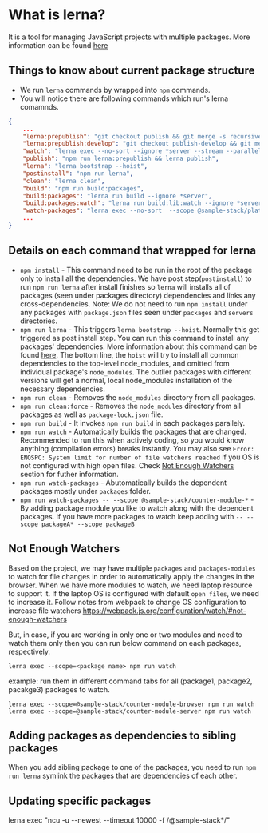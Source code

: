 
What is lerna?
===
 It is a tool for managing JavaScript projects with multiple packages. More information can be found [here](https://github.com/lerna/lerna)


Things to know about current package structure
--
- We run `lerna` commands by wrapped into `npm` commands. 
- You will notice there are following commands which run's lerna comamnds.

```json
{
    ...
    "lerna:prepublish": "git checkout publish && git merge -s recursive -X theirs master",
    "lerna:prepublish:develop": "git checkout publish-develop && git merge -s recursive -X theirs develop",
    "watch": "lerna exec --no-sort --ignore *server --stream --parallel -- webpack --watch",
    "publish": "npm run lerna:prepublish && lerna publish",
    "lerna": "lerna bootstrap --hoist",
    "postinstall": "npm run lerna",
    "clean": "lerna clean",
    "build": "npm run build:packages",
    "build:packages": "lerna run build --ignore *server",
    "build:packages:watch": "lerna run build:lib:watch --ignore *server --stream",
    "watch-packages": "lerna exec --no-sort  --scope @sample-stack/platform* --scope @sample-stack/react-shared-components --scope @sample-stack/core --stream --parallel 'webpack --watch'",
    ...
}
```

Details on each command that wrapped for lerna
--
- `npm install` - This command need to be run in the root of the package only to install all the dependencies. We have post step(`postinstall`) to run `npm run lerna` after install finishes so `lerna` will installs all of packages (seen under packages directory) dependencies and links any cross-dependencies.
Note: We do not need to run `npm install` under any packages with `package.json` files seen under `packages` and `servers` directories. 
- `npm run lerna` - This triggers `lerna bootstrap --hoist`. Normally this get triggered as post install step. You can run this command to install any packages' dependencies. More information about this command can be found [here](https://github.com/lerna/lerna/blob/master/doc/hoist.md). The bottom line, the `hoist` will try to install all common dependencies to the top-level node_modules, and omitted from individual package's `node_modules`.
The outlier packages with different versions will get a normal, local node_modules installation of the necessary dependencies.
- `npm run clean` - Removes the `node_modules` directory from all packages.
- `npm run clean:force` - Removes the `node_modules` directory from all packages as well as `package-lock.json` file.
- `npm run build` - It invokes `npm run build` in each packages parallely. 
- `npm run watch` - Automatically builds the packages that are changed. Recommended to run this when actively coding, so you would know anything (compilation errors) breaks instantly. You may also see `Error: ENOSPC: System limit for number of file watchers reached` if you OS is not configured with high open files. Check [Not Enough Watchers](#not-enough-watchers) section for futher information.
- `npm run watch-packages` - Abutomatically builds the dependent packages mostly under `packages` folder. 
- `npm run watch-packages -- --scope @sample-stack/counter-module-*` - By adding package module you like to watch along with the dependent packages. If you have more packages to watch keep adding with `-- --scope packageA* --scope packageB`



Not Enough Watchers
----
Based on the project, we may have multiple `packages` and `packages-modules` to watch for file changes in order to automatically apply the changes in the browser. 
When we have more modules to watch, we need laptop resource to support it. If the laptop OS is configured with default `open files`, we need to increase it. 
Follow notes from webpack to change OS configuration to increase file watchers https://webpack.js.org/configuration/watch/#not-enough-watchers

But, in case, if you are working in only one or two modules and need to watch them only then you can run below command on each packages, 
respectively. 

`lerna exec --scope=<package name> npm run watch`

example: run them in different command tabs for all (package1, package2, pacakge3) packages to watch.

```
lerna exec --scope=@sample-stack/counter-module-browser npm run watch
lerna exec --scope=@sample-stack/counter-module-server npm run watch
```

Adding packages as dependencies to sibling packages
--
When you add sibling package to one of the packages, you need to run `npm run lerna` symlink the packages that are dependencies of each other.

Updating specific packages
---
lerna exec "ncu -u --newest --timeout 10000 -f /@sample-stack*/"

